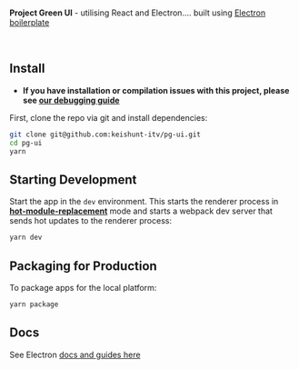 <br>

**Project Green UI** - utilising React and Electron.... built using [Electron boilerplate](https://github.com/electron-react-boilerplate/electron-react-boilerplate)

<br>

## Install

- **If you have installation or compilation issues with this project, please see [our debugging guide](https://github.com/electron-react-boilerplate/electron-react-boilerplate/issues/400)**

First, clone the repo via git and install dependencies:

```bash
git clone git@github.com:keishunt-itv/pg-ui.git
cd pg-ui
yarn
```

## Starting Development

Start the app in the `dev` environment. This starts the renderer process in [**hot-module-replacement**](https://webpack.js.org/guides/hmr-react/) mode and starts a webpack dev server that sends hot updates to the renderer process:

```bash
yarn dev
```

## Packaging for Production

To package apps for the local platform:

```bash
yarn package
```

## Docs

See Electron [docs and guides here](https://electron-react-boilerplate.js.org/docs/installation)
